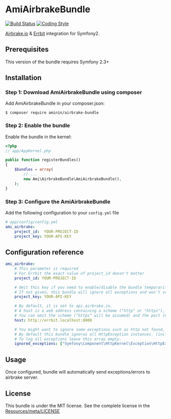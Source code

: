 # AmiAirbrakeBundle

[![Build Status](https://api.travis-ci.org/aminin/airbrake-bundle.svg)](https://travis-ci.org/aminin/airbrake-bundle)
[![Coding Style](https://img.shields.io/badge/phpcs-PSR--2-brightgreen.svg)](http://www.php-fig.org/psr/psr-2/)

[Airbrake.io](https://airbrake.io) & [Errbit](https://github.com/errbit/errbit) integration for Symfony2.

## Prerequisites

This version of the bundle requires Symfony 2.3+

## Installation

### Step 1: Download AmiAirbrakeBundle using composer

Add AmiAirbrakeBundle in your composer.json:

```shell
$ composer require aminin/airbrake-bundle
```

### Step 2: Enable the bundle

Enable the bundle in the kernel:

```php
<?php
// app/AppKernel.php

public function registerBundles()
{
    $bundles = array(
        // ...
        new Ami\AirbrakeBundle\AmiAirbrakeBundle(),
    );
}
```

### Step 3: Configure the AmiAirbrakeBundle

Add the following configuration to your `config.yml` file

```yml
# app/config/config.yml
ami_airbrake:
    project_id:  YOUR-PROJECT-ID
    project_key: YOUR-API-KEY
```

## Configuration reference

```yml
ami_airbrake:
    # This parameter is required
    # For Errbit the exact value of project_id doesn't matter
    project_id: YOUR-PROJECT-ID

    # Omit this key if you need to enable/disable the bundle temporarily 
    # If not given, this bundle will ignore all exceptions and won't send any data to remote.
    project_key: YOUR-API-KEY

    # By default, it is set to api.airbrake.io.
    # A host is a web address containing a scheme ("http" or "https"), a host and a port.
    # You can omit the scheme ("https" will be assumed) and the port (80 or 443 will be assumed).
    host: http://errbit.localhost:8000

    # You might want to ignore some exceptions such as http not found, access denied etc.
    # By default this bundle ignores all HttpException instances. (includes HttpNotFoundException, AccessDeniedException)
    # To log all exceptions leave this array empty.
    ignored_exceptions: ["Symfony\Component\HttpKernel\Exception\HttpException"]
```

## Usage

Once configured, bundle will automatically send exceptions/errors to airbrake server.

## License

This bundle is under the MIT license. See the complete license in the [Resources/meta/LICENSE](Resources/meta/LICENSE)
